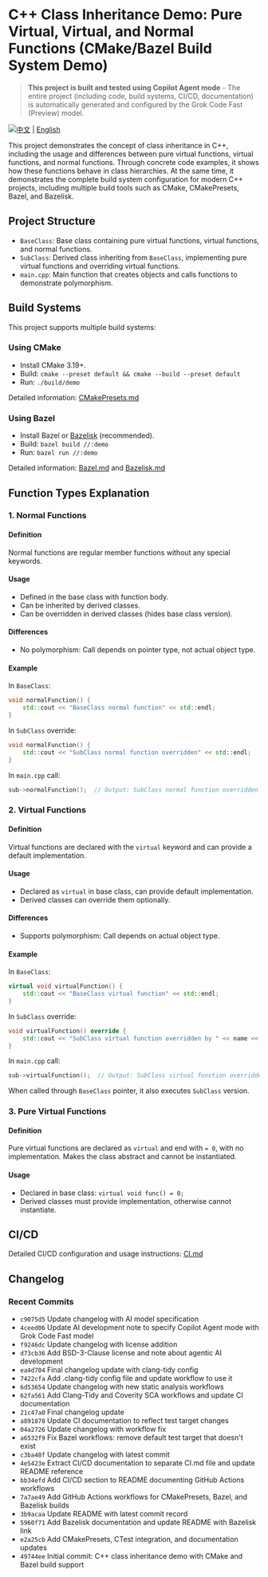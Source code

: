 # C++ Class Inheritance Demo: Pure Virtual, Virtual, and Normal Functions (CMake/Bazel Build System Demo)

> **This project is built and tested using Copilot Agent mode** - The entire project (including code, build systems, CI/CD, documentation) is automatically generated and configured by the Grok Code Fast (Preview) model.

[![中文](https://img.shields.io/badge/Language-中文-red.svg)](README.md) | [English](README_EN.md)

This project demonstrates the concept of class inheritance in C++, including the usage and differences between pure virtual functions, virtual functions, and normal functions. Through concrete code examples, it shows how these functions behave in class hierarchies. At the same time, it demonstrates the complete build system configuration for modern C++ projects, including multiple build tools such as CMake, CMakePresets, Bazel, and Bazelisk.

## Project Structure

- `BaseClass`: Base class containing pure virtual functions, virtual functions, and normal functions.
- `SubClass`: Derived class inheriting from `BaseClass`, implementing pure virtual functions and overriding virtual functions.
- `main.cpp`: Main function that creates objects and calls functions to demonstrate polymorphism.

## Build Systems

This project supports multiple build systems:

### Using CMake
- Install CMake 3.19+.
- Build: `cmake --preset default && cmake --build --preset default`
- Run: `./build/demo`

Detailed information: [CMakePresets.md](CMakePresets.md)

### Using Bazel
- Install Bazel or [Bazelisk](Bazelisk.md) (recommended).
- Build: `bazel build //:demo`
- Run: `bazel run //:demo`

Detailed information: [Bazel.md](Bazel.md) and [Bazelisk.md](Bazelisk.md)

## Function Types Explanation

### 1. Normal Functions

#### Definition
Normal functions are regular member functions without any special keywords.

#### Usage
- Defined in the base class with function body.
- Can be inherited by derived classes.
- Can be overridden in derived classes (hides base class version).

#### Differences
- No polymorphism: Call depends on pointer type, not actual object type.

#### Example
In `BaseClass`:
```cpp
void normalFunction() {
    std::cout << "BaseClass normal function" << std::endl;
}
```
In `SubClass` override:
```cpp
void normalFunction() {
    std::cout << "SubClass normal function overridden" << std::endl;
}
```
In `main.cpp` call:
```cpp
sub->normalFunction();  // Output: SubClass normal function overridden
```

### 2. Virtual Functions

#### Definition
Virtual functions are declared with the `virtual` keyword and can provide a default implementation.

#### Usage
- Declared as `virtual` in base class, can provide default implementation.
- Derived classes can override them optionally.

#### Differences
- Supports polymorphism: Call depends on actual object type.

#### Example
In `BaseClass`:
```cpp
virtual void virtualFunction() {
    std::cout << "BaseClass virtual function" << std::endl;
}
```
In `SubClass` override:
```cpp
void virtualFunction() override {
    std::cout << "SubClass virtual function overridden by " << name << std::endl;
}
```
In `main.cpp` call:
```cpp
sub->virtualFunction();  // Output: SubClass virtual function overridden by SubObject1
```
When called through `BaseClass` pointer, it also executes `SubClass` version.

### 3. Pure Virtual Functions

#### Definition
Pure virtual functions are declared as `virtual` and end with `= 0`, with no implementation. Makes the class abstract and cannot be instantiated.

#### Usage
- Declared in base class: `virtual void func() = 0;`
- Derived classes must provide implementation, otherwise cannot instantiate.

## CI/CD

Detailed CI/CD configuration and usage instructions: [CI.md](CI.md)

## Changelog

### Recent Commits

- `c9075d5` Update changelog with AI model specification
- `4ceed06` Update AI development note to specify Copilot Agent mode with Grok Code Fast model
- `f9246dc` Update changelog with license addition
- `d73cb36` Add BSD-3-Clause license and note about agentic AI development
- `ea4d704` Final changelog update with clang-tidy config
- `7422cfa` Add .clang-tidy config file and update workflow to use it
- `6d53654` Update changelog with new static analysis workflows
- `62fa561` Add Clang-Tidy and Coverity SCA workflows and update CI documentation
- `21c47a0` Final changelog update
- `a891870` Update CI documentation to reflect test target changes
- `04a2726` Update changelog with workflow fix
- `a6532f9` Fix Bazel workflows: remove default test target that doesn't exist
- `c3ba48f` Update changelog with latest commit
- `4e5423e` Extract CI/CD documentation to separate CI.md file and update README reference
- `bb34efd` Add CI/CD section to README documenting GitHub Actions workflows
- `7a7ae49` Add GitHub Actions workflows for CMakePresets, Bazel, and Bazelisk builds
- `3b9acaa` Update README with latest commit record
- `5960f71` Add Bazelisk documentation and update README with Bazelisk link
- `e2a25cb` Add CMakePresets, CTest integration, and documentation updates
- `49744ee` Initial commit: C++ class inheritance demo with CMake and Bazel build support